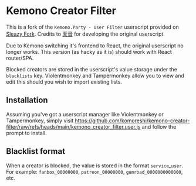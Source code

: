 # Kemono Creator Filter

This is a fork of the `Kemono.Party - User Filter` userscript provided on [Sleazy Fork](https://sleazyfork.org/en/scripts/471723-kemono-party-user-filter). Credits to [天音](https://sleazyfork.org/en/users/164321-%E5%A4%A9%E9%9F%B3) for developing the original userscript.

Due to Kemono switching it's frontend to React, the original userscript no longer works. This version (as hacky as it is) should work with React router/SPA.

Blocked creators are stored in the userscript's value storage under the `blacklists` key. Violentmonkey and Tampermonkey allow you to view and edit this should you wish to import existing lists.

## Installation

Assuming you've got a userscript manager like Violentmonkey or Tampermonkey, simply visit https://github.com/komoreshi/kemono-creator-filter/raw/refs/heads/main/kemono_creator_filter.user.js and follow the prompt to install.

## Blacklist format

When a creator is blocked, the value is stored in the format `service`_`user`. For example: `fanbox_00000000`, `patreon_00000000`, `gumroad_0000000000000`, etc.
